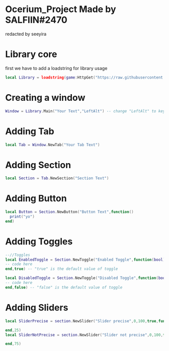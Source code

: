 # Ocerium_Project Made by SALFIIN#2470
redacted by seeyira

# Library core
first we have to add a loadstring for library usage

```lua
local Library = loadstring(game:HttpGet("https://raw.githubusercontent.com/slf0Dev/Ocerium_Project/main/Library.lua"))()
```


# Creating a window

```lua
Window = Library.Main("Your Text","LeftAlt") -- change "LeftAlt" to key that you want will hide gui
```

# Adding Tab
```lua
local Tab = Window.NewTab("Your Tab Text")
```
# Adding Section
```lua
local Section = Tab.NewSection("Section Text")
```

# Adding Button 
```lua
local Button = Section.NewButton("Button Text",function()
  print("yo")
end)
```

# Adding Toggles
```lua
--//Toggles
local EnabledToggle = Section.NewToggle("Enabled Toggle",function(bool)
-- code here
end,true) -- "true" is the default value of toggle

local DisabledToggle = Section.NewToggle("Disabled Toggle",function(bool)
-- code here
end,false) -- "false" is the default value of toggle
```

# Adding Sliders

```lua
local SliderPrecise = section.NewSlider("Slider precise",0,100,true,function(value)

end,25)
local SliderNotPrecise = section.NewSlider("Slider not precise",0,100,false,function(value)

end,75)
```
